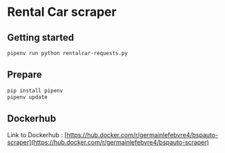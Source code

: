 # Rental Car scraper

## Getting started
```bash
pipenv run python rentalcar-requests.py
```

## Prepare
```bash
pip install pipenv
pipenv update
```

## Dockerhub
Link to Dockerhub : [https://hub.docker.com/r/germainlefebvre4/bspauto-scraper](https://hub.docker.com/r/germainlefebvre4/bspauto-scraper)
